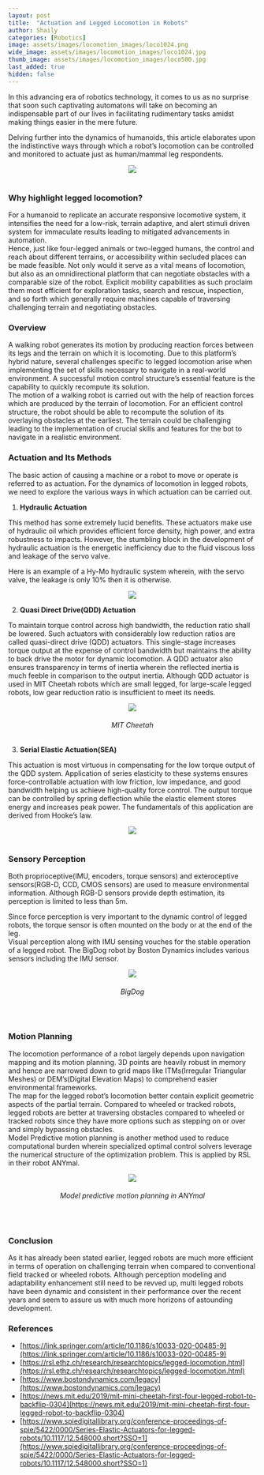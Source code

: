 ```yaml
---
layout: post
title:  "Actuation and Legged Locomotion in Robots"
author: Shaily
categories: [Robotics]
image: assets/images/locomotion_images/loco1024.png
wide_image: assets/images/locomotion_images/loco1024.jpg
thumb_image: assets/images/locomotion_images/loco500.jpg
last_added: true
hidden: false
---
```

In this advancing era of robotics technology, it comes to us as no surprise that soon such captivating automatons will take on becoming an indispensable part of our lives in facilitating rudimentary tasks amidst making things easier in the mere future.

Delving further into the dynamics of humanoids, this article elaborates upon the indistinctive ways through which a robot’s locomotion can be controlled and monitored to actuate just as human/mammal leg respondents. 

<div align="center">
 <img src="/assets/images/locomotion_images/illustration.png"/>
</div>
<br>

### Why highlight legged locomotion?
For a humanoid to replicate an accurate responsive locomotive system, it intensifies the need for a low-risk, terrain adaptive, and alert stimuli driven system for immaculate results leading to mitigated advancements in automation.
<br>
Hence, just like four-legged animals or two-legged humans, the control and reach about different terrains, or accessibility within secluded places can be made feasible. Not only would it serve as a vital means of locomotion, but also as an omnidirectional platform that can negotiate obstacles with a comparable size of the robot. Explicit mobility capabilities as such proclaim them most efficient for exploration tasks, search and rescue, inspection, and so forth which generally require machines capable of traversing challenging terrain and negotiating obstacles.
<br>



### Overview
A walking robot generates its motion by producing reaction forces between its legs and the terrain on which it is locomoting. Due to this platform’s hybrid nature, several challenges specific to legged locomotion arise when implementing the set of skills necessary to navigate in a real-world environment. A successful motion control structure’s essential feature is the capability to quickly recompute its solution.
<br>
The motion of a walking robot is carried out with the help of reaction forces which are produced by the terrain of locomotion. For an efficient control structure, the robot should be able to recompute the solution of its overlaying obstacles at the earliest. The terrain could be challenging leading to the implementation of crucial skills and features for the bot to navigate in a realistic environment. 

### Actuation and Its Methods
The basic action of causing a machine or a robot to move or operate is referred to as actuation. For the dynamics of locomotion in legged robots, we need to explore the various ways in which actuation can be carried out.

1. **Hydraulic Actuation**

This method has some extremely lucid benefits. These actuators make use of hydraulic oil which provides efficient force density, high power, and extra robustness to impacts. However, the stumbling block in the development of hydraulic actuation is the energetic inefficiency due to the fluid viscous loss and leakage of the servo valve. 

Here is an example of a Hy-Mo hydraulic system wherein, with the servo valve, the leakage is only 10% then it is otherwise.
<div align="center">
 <img src="/assets/images/locomotion_images/hydraulic.png"/>
</div>

2. **Quasi Direct Drive(QDD) Actuation**

To maintain torque control across high bandwidth, the reduction ratio shall be lowered. Such actuators with considerably low reduction ratios are called quasi-direct drive (QDD) actuators. This single-stage increases torque output at the expense of control bandwidth but maintains the ability to back drive the motor for dynamic locomotion. A QDD actuator also ensures transparency in terms of inertia wherein the reflected inertia is much feeble in comparison to the output inertia. Although QDD actuator is used in MIT Cheetah robots which are small legged, for large-scale legged robots, low gear reduction ratio is insufficient to meet its needs.
<div align="center">
 <img src="/assets/images/locomotion_images/cheetah.png"/>
</div>
<h6 style="text-align: center;">MIT Cheetah</h6>

3. **Serial Elastic Actuation(SEA)**

This actuation is most virtuous in compensating for the low torque output of the QDD system. Application of series elasticity to these systems ensures force-controllable actuation with low friction, low impedance, and good bandwidth helping us achieve high-quality force control. The output torque can be controlled by spring deflection while the elastic element stores energy and increases peak power. The fundamentals of this application are derived from Hooke’s law.

<div align="center">
 <img src="/assets/images/locomotion_images/sea.png"/>
</div>
<br>

### Sensory Perception
Both proprioceptive(IMU, encoders, torque sensors) and exteroceptive sensors(RGB-D, CCD, CMOS sensors) are used to measure environmental information. Although RGB-D sensors provide depth estimation, its perception is limited to less than 5m.
<br>

Since force perception is very important to the dynamic control of legged robots, the torque sensor is often mounted on the body or at the end of the leg.
<br>
Visual perception along with IMU sensing vouches for the stable operation of a legged robot. The BigDog robot by Boston Dynamics includes various sensors including the IMU sensor.
<div align="center">
 <img src="/assets/images/locomotion_images/bigdog.png"/>
</div>
<h6 style="text-align: center;">BigDog</h6>
<br>


### Motion Planning
The locomotion performance of a robot largely depends upon navigation mapping and its motion planning. 3D points are heavily robust in memory and hence are narrowed down to grid maps like ITMs(Irregular Triangular Meshes) or DEM’s(Digital Elevation Maps) to comprehend easier environmental frameworks. 
<br>
The map for the legged robot’s locomotion better contain explicit geometric aspects of the partial terrain. Compared to wheeled or tracked robots, legged robots are better at traversing obstacles compared to wheeled or tracked robots since they have more options such as stepping on or over and simply bypassing obstacles. 
<br>
Model Predictive motion planning is another method used to reduce computational burden wherein specialized optimal control solvers leverage the numerical structure of the optimization problem. This is applied by RSL in their robot ANYmal.
<div align="center">
 <img src="/assets/images/locomotion_images/anymal.png"/>
</div>
<h6 style="text-align: center;">Model predictive motion planning in ANYmal</h6>
<br>

### Conclusion
As it has already been stated earlier, legged robots are much more efficient in terms of operation on challenging terrain when compared to conventional field tracked or wheeled robots. Although perception modeling and adaptability enhancement still need to be revved up, multi legged robots have been dynamic and consistent in their performance over the recent years and seem to assure us with much more horizons of astounding development.




### References
- [https://link.springer.com/article/10.1186/s10033-020-00485-9](https://link.springer.com/article/10.1186/s10033-020-00485-9)
- [https://rsl.ethz.ch/research/researchtopics/legged-locomotion.html](https://rsl.ethz.ch/research/researchtopics/legged-locomotion.html)
- [https://www.bostondynamics.com/legacy](https://www.bostondynamics.com/legacy)
- [https://news.mit.edu/2019/mit-mini-cheetah-first-four-legged-robot-to-backflip-0304](https://news.mit.edu/2019/mit-mini-cheetah-first-four-legged-robot-to-backflip-0304)
- [https://www.spiedigitallibrary.org/conference-proceedings-of-spie/5422/0000/Series-Elastic-Actuators-for-legged-robots/10.1117/12.548000.short?SSO=1](https://www.spiedigitallibrary.org/conference-proceedings-of-spie/5422/0000/Series-Elastic-Actuators-for-legged-robots/10.1117/12.548000.short?SSO=1)

